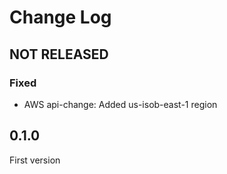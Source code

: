 # Change Log

## NOT RELEASED

### Fixed

- AWS api-change: Added us-isob-east-1 region

## 0.1.0

First version
